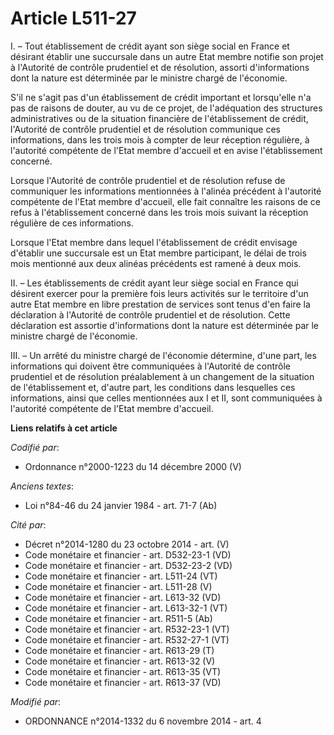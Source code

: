 # Article L511-27

I. – Tout établissement de crédit ayant son siège social en France et désirant établir une succursale dans un autre Etat
membre notifie son projet à l'Autorité de contrôle prudentiel et de résolution, assorti d'informations dont la nature est
déterminée par le ministre chargé de l'économie.

S'il ne s'agit pas d'un établissement de crédit important et lorsqu'elle n'a pas de raisons de douter, au vu de ce projet, de
l'adéquation des structures administratives ou de la situation financière de l'établissement de crédit, l'Autorité de
contrôle prudentiel et de résolution communique ces informations, dans les trois mois à compter de leur réception régulière,
à l'autorité compétente de l'Etat membre d'accueil et en avise l'établissement concerné.

Lorsque l'Autorité de contrôle prudentiel et de résolution refuse de communiquer les informations mentionnées à l'alinéa
précédent à l'autorité compétente de l'Etat membre d'accueil, elle fait connaître les raisons de ce refus à l'établissement
concerné dans les trois mois suivant la réception régulière de ces informations.

Lorsque l'Etat membre dans lequel l'établissement de crédit envisage d'établir une succursale est un Etat membre participant,
le délai de trois mois mentionné aux deux alinéas précédents est ramené à deux mois.

II. – Les établissements de crédit ayant leur siège social en France qui désirent exercer pour la première fois leurs
activités sur le territoire d'un autre Etat membre en libre prestation de services sont tenus d'en faire la déclaration à
l'Autorité de contrôle prudentiel et de résolution. Cette déclaration est assortie d'informations dont la nature est
déterminée par le ministre chargé de l'économie.

III. – Un arrêté du ministre chargé de l'économie détermine, d'une part, les informations qui doivent être communiquées à
l'Autorité de contrôle prudentiel et de résolution préalablement à un changement de la situation de l'établissement et,
d'autre part, les conditions dans lesquelles ces informations, ainsi que celles mentionnées aux I et II, sont communiquées à
l'autorité compétente de l'Etat membre d'accueil.

**Liens relatifs à cet article**

_Codifié par_:

  - Ordonnance n°2000-1223 du 14 décembre 2000 (V)

_Anciens textes_:

  - Loi n°84-46 du 24 janvier 1984 - art. 71-7 (Ab)

_Cité par_:

  - Décret n°2014-1280 du 23 octobre 2014 - art. (V)
  - Code monétaire et financier - art. D532-23-1 (VD)
  - Code monétaire et financier - art. D532-23-2 (VD)
  - Code monétaire et financier - art. L511-24 (VT)
  - Code monétaire et financier - art. L511-28 (V)
  - Code monétaire et financier - art. L613-32 (VD)
  - Code monétaire et financier - art. L613-32-1 (VT)
  - Code monétaire et financier - art. R511-5 (Ab)
  - Code monétaire et financier - art. R532-23-1 (VT)
  - Code monétaire et financier - art. R532-27-1 (VT)
  - Code monétaire et financier - art. R613-29 (T)
  - Code monétaire et financier - art. R613-32 (V)
  - Code monétaire et financier - art. R613-35 (VT)
  - Code monétaire et financier - art. R613-37 (VD)

_Modifié par_:

  - ORDONNANCE n°2014-1332 du 6 novembre 2014 - art. 4

